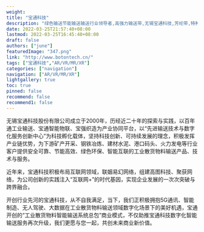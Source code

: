 ```yaml
---
weight: 
title: "宝通科技"
description: "绿色输送节能输送输送行业领导者,高强力输送带,无锡宝通科技,芳纶带,特种带"
date: 2022-03-25T21:57:40+08:00
lastmod: 2022-03-25T16:45:40+08:00
draft: false
authors: ["june"]
featuredImage: "347.png"
link: "http://www.botontech.cn/"
tags: ["宝通科技","AR/VR/MR/XR"]
categories: ["navigation"]
navigation: ["AR/VR/MR/XR"]
lightgallery: true
toc: true
pinned: false
recommend: false
recommend1: false
---
```

无锡宝通科技股份有限公司成立于2000年，历经近二十年的探索与实践，以百年通工业输送、宝通智能物联、宝强织造为产业协同平台，以“先进输送技术与数字化服务创新中心”为科技孵化载体，坚持科技创新、可持续发展的理念，积极发挥产业链优势，为下游矿产开采、钢铁冶炼、建材水泥、港口码头、火力发电等行业客户提供安全可靠、节能高效、绿色环保、智能互联的工业散货物料输送产品、技术与服务。

近年来，宝通科技积极布局互联网领域，联姻易幻网络，组建高图科技、聚获网络，为公司创新的实践注入“互联网+”的时代基因，实现企业发展的一次次突破与跨界融合。 

开创行业先河的宝通科技，从不自我满足，当下，我们正积极拥抱5G通讯、智能制造、无人驾驶、大数据在工业散货物料输送领域数字化场景下的美好机遇，宝通开创的“工业散货物料智能输送系统总包”商业模式，不仅助推宝通科技数字化智能输送服务再次升级，我们更愿与您一起，共创未来商业新价值。